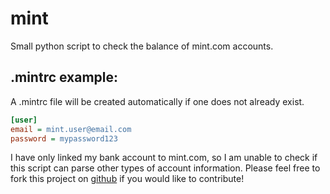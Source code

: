 mint
====

Small python script to check the balance of mint.com accounts.

## .mintrc example:

A .mintrc file will be created automatically if one does not already exist.

```ini
[user]
email = mint.user@email.com
password = mypassword123
```

I have only linked my bank account to mint.com, so I am unable to check if
this script can parse other types of account information. Please feel free
to fork this project on [github] if you would like to contribute!

[github]: http://github.com/scjudd/mint
